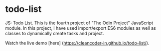 # todo-list

JS: Todo List. This is the fourth project of "The Odin Project" JavaScript module. In this project, I have used import/export ES6 modules as well as classes to dynamically create tasks and project.

Watch the live demo [here] (https://cleancoder-in.github.io/todo-list/).
